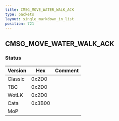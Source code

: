 ```yaml
---
title: CMSG_MOVE_WATER_WALK_ACK
type: packets
layout: single_markdown_in_list
position: 721
---
```


## CMSG_MOVE_WATER_WALK_ACK

### Status

Version    | Hex        | Comment
---------- | ---------- | ---------- 
Classic    | 0x2D0      |
TBC        | 0x2D0      |
WotLK      | 0x2D0      |
Cata       | 0x3B00     |
MoP        |            |
